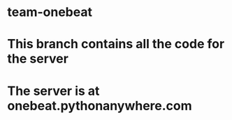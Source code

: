 # team-onebeat
# This branch contains all the code for the server
# The server is at onebeat.pythonanywhere.com
